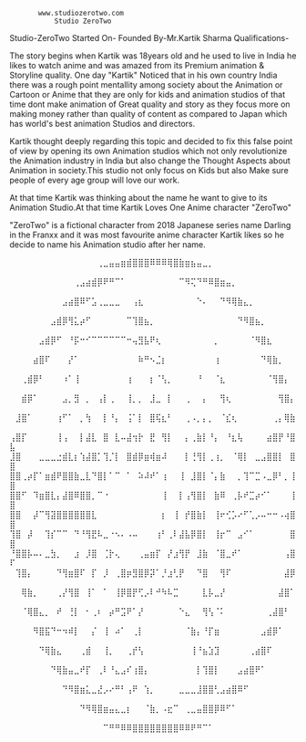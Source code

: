            www.studiozerotwo.com
               Studio ZeroTwo

Studio-ZeroTwo
Started On-
Founded By-Mr.Kartik Sharma
Qualifications-

The story begins when Kartik was 18years old and he used to live in India
he likes to watch anime and was amazed from its Premium animation & Storyline quality.
One day "Kartik" Noticed that in his own country India there was a rough point
mentallity among society about the Animation or Cartoon or Anime that they are only for kids
and animation studios of that time dont make animation of Great quality and story as they focus
more on making money rather than quality of content as compared to Japan which has world's best animation Studios
and directors.

Kartik thought deeply regarding this topic and decided to fix this false point of view by opening its own Animation studios
which not only revolutionize the Animation industry in India but also change the Thought Aspects
about Animation in society.This studio not only focus on Kids but also Make sure people of every age group will
love our work.

At that time Kartik was thinking about the name he want to give to its Animation Studio.At that time
Kartik Loves One Anime character "ZeroTwo" 

"ZeroTwo" is a fictional character from 2018 Japanese series name Darling in the Franxx
and it was most favourite anime character Kartik likes so he decide to name his Animation studio
after her name.

⠀⠀⠀⠀⠀⠀⠀⠀⠀⠀⠀⠀⠀⠀⠀⢀⣀⣤⣤⣶⣾⣿⣿⣿⠿⠿⠿⢿⣿⣷⣶⣦⣤⣀⡀⠀⠀⠀⠀⠀⠀⠀⠀⠀⠀⠀⠀⠀⠀⠀
⠀⠀⠀⠀⠀⠀⠀⠀⠀⠀⠀⢀⣠⣴⣾⡿⠟⠛⠉⠁⠀⠀⠀⠀⠀⠀⠀⠀⠀⠉⠻⢍⠙⠛⠿⣿⣶⣤⡀⠀⠀⠀⠀⠀⠀⠀⠀⠀⠀⠀
⠀⠀⠀⠀⠀⠀⠀⠀⠀⣠⣴⣿⠿⠋⣡⢀⣀⣀⣀⠀⠀⢠⣆⠀⠀⠀⠀⠀⠀⠀⠀⠀⠑⠄⠀⠀⠙⠻⢿⣷⣄⡀⠀⠀⠀⠀⠀⠀⠀⠀
⠀⠀⠀⠀⠀⠀⠀⣠⣾⡿⢻⣅⡴⠋⠀⠀⠀⠀⠀⠀⠉⢹⣿⣦⡀⠀⠀⠀⠀⠀⠀⠀⠀⠀⠀⠀⠀⠀⠀⠙⠻⣿⣦⡀⠀⠀⠀⠀⠀⠀
⠀⠀⠀⠀⠀⣠⣾⡿⠋⠀⠘⡯⠒⠊⠉⠉⠉⠉⠉⠉⠒⢤⣻⣧⠟⢆⠀⠀⠀⠀⠀⠀⠀⠀⠀⡀⠀⠀⠀⠀⠀⠈⠻⣿⣆⠀⠀⠀⠀⠀
⠀⠀⠀⠀⣴⣿⠏⠀⠀⠀⡜⠁⠀⠀⠀⠀⠀⠀⠀⠀⠀⠀⠷⠛⠢⣈⡆⠀⠀⠀⠀⠀⠀⠀⠀⢰⠀⠀⠀⠀⠀⠀⠀⠙⢿⣷⡀⠀⠀⠀
⠀⠀⢀⣾⡿⠃⠀⠀⠀⠰⠁⢸⠀⠀⠀⠀⠀⠀⠀⠀⢰⠀⠀⠀⡆⠈⢣⡀⠀⠀⠀⠀⠘⠀⠀⠈⣆⠀⠀⠀⠀⠀⠀⠀⠈⢻⣿⡄⠀⠀
⠀⠀⣾⡿⠁⠀⠀⠀⠀⣠⡀⣻⠀⡀⠀⢠⡇⢀⠀⠀⢸⡀⡀⠀⣸⣀⠀⡇⠀⠀⢀⠀⠀⡄⠀⠀⢻⢆⠀⠀⠀⠀⠀⠀⠀⠀⢻⣿⡄⠀
⠀⣸⣿⠁⠀⠀⠀⠀⢰⠋⠁⠀⡀⢳⠀⠀⡇⠘⡄⠀⢨⠁⡇⠀⣿⢯⣆⠃⠀⠀⢀⠠⡀⡄⡀⠀⠈⣎⢆⠀⠀⠀⠀⠀⠀⢀⡄⢿⣷⠀
⢠⣿⡏⠀⠀⠀⠀⠀⢸⢠⠀⠀⡇⣼⣇⠀⣿⠀⣇⠤⣼⢲⡗⠀⣟⠀⢻⡇⠀⠀⡄⢀⣷⡇⠘⡄⠀⠘⣆⢧⠀⠀⠀⠀⣴⣿⡟⠘⣿⣧
⣸⣿⠀⠀⠀⣀⣀⣀⣐⣾⣇⡆⢱⣼⣿⡁⢹⡈⡇⠀⣿⣾⡿⣶⢾⣶⠼⠀⠀⠀⡇⢘⢻⡇⢀⢰⡀⠀⠈⢿⡇⠀⣀⣠⣿⣿⡇⠀⣿⣿
⣿⣿⢀⡴⡏⠁⣶⣾⠟⣿⣿⣷⣀⣇⠙⣿⡇⠁⠉⠀⠁⠀⠵⠼⠞⠁⢰⠀⠀⢸⠀⣸⣿⡇⠈⡄⣷⠀⠀⡀⢹⠉⣉⠠⣀⡿⠃⡀⢸⣿
⣿⣿⠋⠀⠹⣶⣿⣇⡄⣼⣿⠿⣿⣿⡀⠉⠐⠀⠀⠀⠀⠀⠀⠀⠀⠀⢸⠀⠀⡇⢠⢻⣿⡇⠀⣷⠿⠀⢀⡧⠞⣉⡴⠊⠁⠀⠀⠀⢸⣿
⣿⣿⠀⠀⡼⠉⢻⣽⣿⣿⣿⣿⣿⣿⣇⠀⠀⠀⠀⠀⠀⠀⠀⠀⠀⠀⡆⠀⢸⠀⡞⣿⣷⡇⠀⢸⠖⢊⡡⠔⠋⢁⡠⠤⠒⠒⠠⢴⣿⣿
⢹⣿⠀⡼⠀⠀⢹⡎⠉⠉⠀⠙⠘⢻⣟⠧⣀⠐⠢⠄⠠⠤⠀⠀⠀⢰⠃⢀⠇⣼⣧⡿⣿⡇⠀⢸⡖⠉⠀⣠⠊⠁⠀⠀⠀⠀⠀⠀⣿⣿
⠘⣿⣿⡧⠤⠄⣀⣳⡀⠀⠀⣰⠀⡸⣿⠀⢈⡗⢄⠀⠀⠀⢀⣤⣶⡏⠀⡜⣰⢻⡟⠀⣸⣷⠀⠈⣿⣀⠞⠁⠀⠀⠀⠀⠀⠀⠀⢠⣿⠏
⠀⢹⣿⡄⠀⠀⠀⠀⠙⢻⣶⣿⠏⠀⡏⠀⡸⠀⢀⣿⡶⣻⣿⡿⡽⠁⡘⣰⢃⡟⠀⠀⠙⣿⠀⠀⢻⠏⠀⠀⠀⠀⠀⠀⠀⠀⠀⣼⡿⠀
⠀⠀⢿⣷⡀⠀⠀⠀⢀⡜⢻⣿⠀⢸⠁⠀⠁⠀⢸⡿⣿⡟⢋⡠⠇⠚⠳⠧⣉⠀⠀⠀⠀⣇⡧⣀⡜⠀⠀⠀⠀⠀⠀⠀⠀⠀⣼⣿⠁⠀
⠀⠀⠈⢿⣿⣄⡀⠀⠞⠀⢘⡇⠀⠂⢀⠆⠀⡴⠛⣩⠟⠁⡜⠀⠀⠀⠀⠀⠀⠑⣄⠀⠀⢻⢣⠈⠅⠀⠀⠀⠀⠀⠀⠀⢀⣼⣿⠃⠀⠀
⠀⠀⠀⠀⠻⣿⣯⠙⠒⠲⠾⡇⠀⠀⡌⠀⢸⠀⠴⠁⠀⢀⡇⠀⠀⠀⠀⠀⠀⠀⠈⣷⡄⠘⡏⣶⠀⠀⠀⠀⠀⠀⠀⣠⣾⡿⠁⠀⠀⠀
⠀⠀⠀⠀⠀⠙⢿⣷⣄⠀⠀⠀⢀⣾⠀⠀⢸⡀⠀⠀⢀⡞⢣⠀⠀⠀⠀⠀⠀⠀⠀⢸⠘⣦⣱⣹⠀⠀⠀⠀⠀⢀⣴⣿⠏⠀⠀⠀⠀⠀
⠀⠀⠀⠀⠀⠀⠀⠙⢿⣷⣤⣀⠞⡏⠀⢀⠇⠘⣄⣠⠎⢰⣿⡄⠀⠀⠀⠀⠀⠀⠀⠀⡇⢹⣿⡇⠀⠀⠀⣠⣴⣿⠟⠁⠀⠀⠀⠀⠀⠀
⠀⠀⠀⠀⠀⠀⠀⠀⠀⠙⠻⣿⣶⣅⣀⣜⡠⠔⠛⠃⢠⠟⠀⢱⡀⠀⠀⠀⠀⣀⣀⣀⣸⣿⣿⢃⣠⣴⣿⠿⠋⠀⠀⠀⠀⠀⠀⠀⠀⠀
⠀⠀⠀⠀⠀⠀⠀⠀⠀⠀⠀⠀⠙⠻⢿⣿⣶⣤⣄⣀⡆⠀⠀⠈⣷⡀⠠⣖⠉⠀⢀⣀⣤⣿⣿⡿⠿⠋⠁⠀⠀⠀⠀⠀⠀⠀⠀⠀⠀⠀
⠀⠀⠀⠀⠀⠀⠀⠀⠀⠀⠀⠀⠀⠀⠀⠀⠉⠛⠛⠿⠿⣿⣿⣿⣿⣿⣿⣿⣿⠿⠿⠟⠛⠉⠁⠀⠀⠀⠀⠀⠀⠀⠀⠀⠀⠀⠀⠀⠀⠀⠀⠀⠀⠀⠀⠀⠀